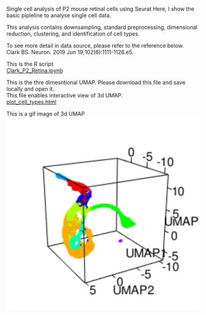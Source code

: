 Single cell analysis of P2 mouse retinal cells using Seurat
Here, I show the basic pipleline to analyse single cell data.

This analysis contains downsampling, standard preprocessing, dimensional reduction, clustering, and identification of cell types.

To see more detail in data source, please refer to the reference below.   
Clark BS. Neuron. 2019 Jun 19;102(6):1111-1126.e5.   

This is the R script   
[Clark_P2_Retina.ipynb](./Clark_P2_Retina.ipynb)   

This is the thre dimesntional UMAP. Please download this file and save locally and open it.   
This file enables interactive view of 3d UMAP.   
[plot_cell_types.html](./plot_cell_types.html)    

This is a gif image of 3d UMAP    
<img src="./plot_cell_types.gif" width="600">
